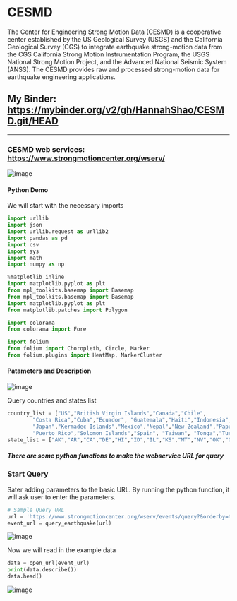 # CESMD

The Center for Engineering Strong Motion Data (CESMD) is a cooperative center established by the US Geological Survey (USGS) and the California Geological Survey (CGS) to integrate earthquake strong-motion data from the CGS California Strong Motion Instrumentation Program, the USGS National Strong Motion Project, and the Advanced National Seismic System (ANSS). The CESMD provides raw and processed strong-motion data for earthquake engineering applications.

## My Binder: https://mybinder.org/v2/gh/HannahShao/CESMD.git/HEAD
----
### CESMD web services: https://www.strongmotioncenter.org/wserv/
![image](https://user-images.githubusercontent.com/74167887/171951585-d8d5909d-619a-4cb2-a8ed-85a9c4789af4.png)

#### Python Demo

We will start with the necessary imports
```Python
import urllib
import json
import urllib.request as urllib2
import pandas as pd
import csv
import sys
import math
import numpy as np

%matplotlib inline
import matplotlib.pyplot as plt
from mpl_toolkits.basemap import Basemap
from mpl_toolkits.basemap import Basemap
import matplotlib.pyplot as plt
from matplotlib.patches import Polygon

import colorama
from colorama import Fore

import folium
from folium import Choropleth, Circle, Marker
from folium.plugins import HeatMap, MarkerCluster
```

#### Patameters and Description
![image](https://user-images.githubusercontent.com/74167887/172212209-3ee0cf25-6c8d-453f-aa09-6475a8ee07e8.png)


Query countries and states list
``` Python
country_list = ["US","British Virgin Islands","Canada","Chile",
        "Costa Rica","Cuba","Ecuador", "Guatemala","Haiti","Indonesia","Italy",
        "Japan","Kermadec Islands","Mexico","Nepal","New Zealand","Papua New Guinea",
        "Puerto Rico","Solomon Islands","Spain", "Taiwan", "Tonga","Turkey","Vanuatu"]
state_list = ["AK","AR","CA","DE","HI","ID","IL","KS","MT","NV","OK","OR","SC","VA","WA"]
```

##### There are some python functions to make the webservice URL for query

### Start Query

Sater adding parameters to the basic URL.
By running the python function, it will ask user to enter the parameters. 
```Python
# Sample Query URL 
url = 'https://www.strongmotioncenter.org/wserv/events/query?&orderby=time&format=csv&nodata=404' # initial url with csv format
event_url = query_earthquake(url)
```
![image](https://user-images.githubusercontent.com/74167887/172213349-b4399787-b038-4771-bfa5-cf518498e834.png)

Now we will read in the example data
```Python
data = open_url(event_url)
print(data.describe())
data.head()
```
![image](https://user-images.githubusercontent.com/74167887/172213523-78f5a3ac-a543-470c-83d5-90cad4933284.png)
